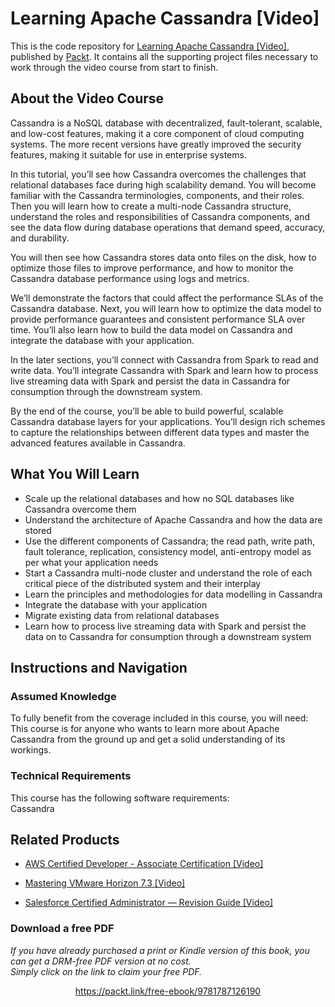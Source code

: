 # Learning Apache Cassandra [Video]
This is the code repository for [Learning Apache Cassandra [Video]](https://www.packtpub.com/big-data-and-business-intelligence/learning-apache-cassandra-video?utm_source=github&utm_medium=repository&utm_campaign=9781787126190), published by [Packt](https://www.packtpub.com/?utm_source=github). It contains all the supporting project files necessary to work through the video course from start to finish.
## About the Video Course
Cassandra is a NoSQL database with decentralized, fault-tolerant, scalable, and low-cost features, making it a core component of cloud computing systems. The more recent versions have greatly improved the security features, making it suitable for use in enterprise systems. 

In this tutorial, you’ll see how Cassandra overcomes the challenges that relational databases face during high scalability demand. You will become familiar with the Cassandra terminologies, components, and their roles. Then you will learn how to create a multi-node Cassandra structure, understand the roles and responsibilities of Cassandra components, and see the data flow during database operations that demand speed, accuracy, and durability. 

You will then see how Cassandra stores data onto files on the disk, how to optimize those files to improve performance, and how to monitor the Cassandra database performance using logs and metrics. 

We’ll demonstrate the factors that could affect the performance SLAs of the Cassandra database. Next, you will learn how to optimize the data model to provide performance guarantees and consistent performance SLA over time. You’ll also learn how to build the data model on Cassandra and integrate the database with your application. 

In the later sections, you’ll connect with Cassandra from Spark to read and write data. You’ll integrate Cassandra with Spark and learn how to process live streaming data with Spark and persist the data in Cassandra for consumption through the downstream system. 

By the end of the course, you’ll be able to build powerful, scalable Cassandra database layers for your applications. You’ll design rich schemes to capture the relationships between different data types and master the advanced features available in Cassandra.

<H2>What You Will Learn</H2>
<DIV class=book-info-will-learn-text>
<UL>
<LI>Scale up the relational databases and how no SQL databases like Cassandra overcome them 
<LI>Understand the architecture of Apache Cassandra and how the data are stored 
<LI>Use the different components of Cassandra; the read path, write path, fault tolerance, replication, consistency model, anti-entropy model as per what your application needs 
<LI>Start a Cassandra multi-node cluster and understand the role of each critical piece of the distributed system and their interplay 
<LI>Learn the principles and methodologies for data modelling<SPAN style="BACKGROUND-COLOR: transparent"> in Cassandra</SPAN> 
<LI>Integrate the database with your application 
<LI>Migrate existing data from relational databases 
<LI>Learn how to process live streaming data with Spark and persist the data on to Cassandra for consumption through a downstream system </LI></UL></DIV>

## Instructions and Navigation
### Assumed Knowledge
To fully benefit from the coverage included in this course, you will need:<br/>
This course is for anyone who wants to learn more about Apache Cassandra from the ground up and get a solid understanding of its workings.
### Technical Requirements
This course has the following software requirements:<br/>
Cassandra

## Related Products
* [AWS Certified Developer - Associate Certification [Video]](https://www.packtpub.com/virtualization-and-cloud/aws-certified-developer-associate-certification-video?utm_source=github&utm_medium=repository&utm_campaign=9781789616118)

* [Mastering VMware Horizon 7.3 [Video]](https://www.packtpub.com/virtualization-and-cloud/mastering-vmware-horizon-73-video?utm_source=github&utm_medium=repository&utm_campaign=9781789802320)

* [Salesforce Certified Administrator — Revision Guide [Video]](https://www.packtpub.com/business/salesforce-certified-administrator-—-revision-guide-video?utm_source=github&utm_medium=repository&utm_campaign=9781838550813)

### Download a free PDF

 <i>If you have already purchased a print or Kindle version of this book, you can get a DRM-free PDF version at no cost.<br>Simply click on the link to claim your free PDF.</i>
<p align="center"> <a href="https://packt.link/free-ebook/9781787126190">https://packt.link/free-ebook/9781787126190 </a> </p>
